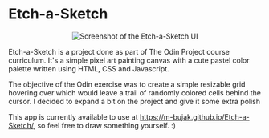 # Etch-a-Sketch
<p align="center">
  <img src="https://user-images.githubusercontent.com/62397807/191095985-08add435-9674-45b7-888d-99f5379c5e1e.png" alt="Screenshot of the Etch-a-Sketch UI"/>
</p>

Etch-a-Sketch is a project done as part of The Odin Project course curriculum. It's a simple pixel art painting canvas with a cute pastel color palette written using HTML, CSS and Javascript.

The objective of the Odin exercise was to create a simple resizable grid hovering over which would leave a trail of randomly colored cells behind the cursor. I decided to expand a bit on the project and give it some extra polish

This app is currently available to use at https://m-bujak.github.io/Etch-a-Sketch/, so feel free to draw something yourself. :)
